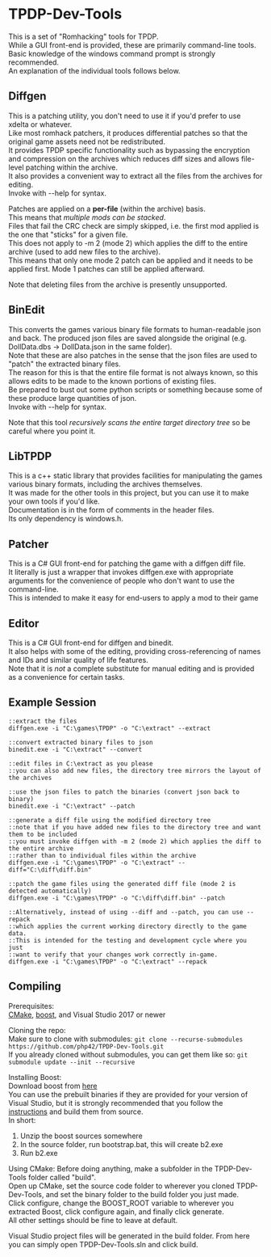 # TPDP-Dev-Tools
This is a set of "Romhacking" tools for TPDP.  
While a GUI front-end is provided, these are primarily command-line tools. Basic knowledge of the windows command prompt is strongly recommended.  
An explanation of the individual tools follows below.  

## Diffgen
This is a patching utility, you don't need to use it if you'd prefer to use xdelta or whatever.  
Like most romhack patchers, it produces differential patches so that the original game assets need not be redistributed.  
It provides TPDP specific functionality such as bypassing the encryption and compression on the archives which reduces diff sizes and allows file-level patching within the archive.  
It also provides a convenient way to extract all the files from the archives for editing.  
Invoke with --help for syntax.

Patches are applied on a **per-file** (within the archive) basis.  
This means that *multiple mods can be stacked*.  
Files that fail the CRC check are simply skipped, i.e. the first mod applied is the one that "sticks" for a given file.  
This does not apply to -m 2 (mode 2) which applies the diff to the entire archive (used to add new files to the archive).  
This means that only one mode 2 patch can be applied and it needs to be applied first. Mode 1 patches can still be applied afterward.  

Note that deleting files from the archive is presently unsupported.

## BinEdit
This converts the games various binary file formats to human-readable json and back. The produced json files are saved alongside the original (e.g. DollData.dbs -> DollData.json in the same folder).  
Note that these are also patches in the sense that the json files are used to "patch" the extracted binary files.  
The reason for this is that the entire file format is not always known, so this allows edits to be made to the known portions of existing files.  
Be prepared to bust out some python scripts or something because some of these produce large quantities of json.  
Invoke with --help for syntax.

Note that this tool *recursively scans the entire target directory tree* so be careful where you point it.

## LibTPDP
This is a c++ static library that provides facilities for manipulating the games various binary formats, including the archives themselves.  
It was made for the other tools in this project, but you can use it to make your own tools if you'd like.  
Documentation is in the form of comments in the header files.  
Its only dependency is windows.h.  

## Patcher
This is a C# GUI front-end for patching the game with a diffgen diff file.  
It literally is just a wrapper that invokes diffgen.exe with appropriate arguments for the convenience of people who don't want to use the command-line.  
This is intended to make it easy for end-users to apply a mod to their game

## Editor
This is a C# GUI front-end for diffgen and binedit.  
It also helps with some of the editing, providing cross-referencing of names and IDs and similar quality of life features.  
Note that it is _not_ a complete substitute for manual editing and is provided as a convenience for certain tasks.

## Example Session
```batch
::extract the files
diffgen.exe -i "C:\games\TPDP" -o "C:\extract" --extract

::convert extracted binary files to json
binedit.exe -i "C:\extract" --convert

::edit files in C:\extract as you please
::you can also add new files, the directory tree mirrors the layout of the archives

::use the json files to patch the binaries (convert json back to binary)
binedit.exe -i "C:\extract" --patch

::generate a diff file using the modified directory tree
::note that if you have added new files to the directory tree and want them to be included
::you must invoke diffgen with -m 2 (mode 2) which applies the diff to the entire archive
::rather than to individual files within the archive
diffgen.exe -i "C:\games\TPDP" -o "C:\extract" --diff="C:\diff\diff.bin"

::patch the game files using the generated diff file (mode 2 is detected automatically)
diffgen.exe -i "C:\games\TPDP" -o "C:\diff\diff.bin" --patch

::Alternatively, instead of using --diff and --patch, you can use --repack
::which applies the current working directory directly to the game data.
::This is intended for the testing and development cycle where you just
::want to verify that your changes work correctly in-game.
diffgen.exe -i "C:\games\TPDP" -o "C:\extract" --repack
```


## Compiling
Prerequisites:  
[CMake](https://cmake.org/), [boost](https://www.boost.org/), and Visual Studio 2017 or newer

Cloning the repo:  
Make sure to clone with submodules: `git clone --recurse-submodules https://github.com/php42/TPDP-Dev-Tools.git`  
If you already cloned without submodules, you can get them like so: `git submodule update --init --recursive`

Installing Boost:  
Download boost from [here](https://www.boost.org/users/download/)  
You can use the prebuilt binaries if they are provided for your version of Visual Studio, but it is strongly recommended that you follow
the [instructions](https://www.boost.org/doc/libs/1_70_0/more/getting_started/windows.html) and build them from source.  
In short:  
1. Unzip the boost sources somewhere
2. In the source folder, run bootstrap.bat, this will create b2.exe
3. Run b2.exe

Using CMake:
Before doing anything, make a subfolder in the TPDP-Dev-Tools folder called "build".  
Open up CMake, set the source code folder to wherever you cloned TPDP-Dev-Tools, and set the binary folder to the build folder you just made.  
Click configure, change the BOOST_ROOT variable to wherever you extracted Boost, click configure again, and finally click generate.  
All other settings should be fine to leave at default.

Visual Studio project files will be generated in the build folder. From here you can simply open TPDP-Dev-Tools.sln and click build.
